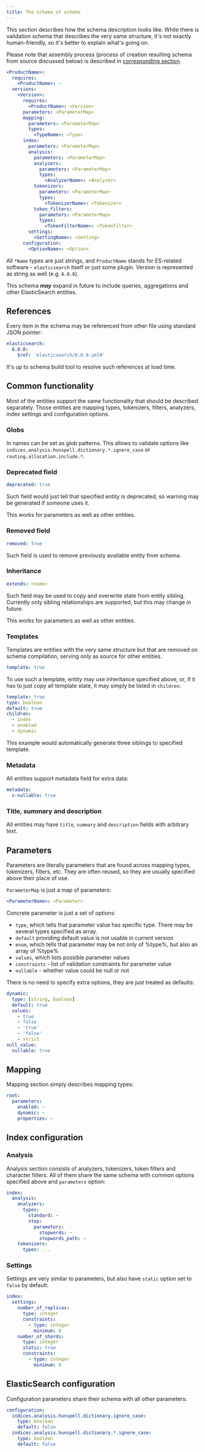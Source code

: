 ```yaml
---
title: The schema of schema
---
```


This section describes how the schema description looks like. While
there is validation schema that describes the very same structure, it's
not exactly human-friendly, so it's better to explain what's going on.

Please note that assembly process (process of creation resulting schema
from source discussed below) is described in 
[corresponding section](assembly).

```yaml
<ProductName>:
  requires:
    <ProductName>: ~
  versions:
    <Version>:
      requires:
        <ProductName>: <Version>
      parameters: <ParameterMap>
      mapping:
        parameters: <ParameterMap>
        types:
          <TypeName>: <Type>
      index:
        parameters: <ParameterMap>
        analysis:
          parameters: <ParameterMap>
          analyzers:
            parameters: <ParameterMap>
            types:
              <AnalyzerName>: <Analyzer>
          tokenizers:
            parameters: <ParameterMap>
            types:
              <TokenizerName>: <Tokenizer>
          token_filters:
            parameters: <ParameterMap>
            types:
              <TokenFilterName>: <TokenFilter>
        settings:
          <SettingName>: <Setting>
      configuration:
        <OptionName>: <Option>  
```

All `*Name` types are just strings, and `ProductName` stands for
ES-related software - `elasticsearch` itself or just some plugin.
Version is represented as string as well (e.g. `6.0.0`).

This schema ***may*** expand in future to include queries, aggregations
and other ElasticSearch entities.

## References

Every item in the schema may be referenced from other file using 
standard JSON pointer:

```yaml
elasticsearch:
  6.0.0:
    $ref: 'elasticsearch/6.0.0.yml#'
```

It's up to schema build tool to resolve such references at load time.

## Common functionality

Most of the entities support the same functionality that should be 
described separately. Those entities are mapping types, tokenizers,
filters, analyzers, index settings and configuration options.

### Globs

In names can be set as glob patterns. This allows to validate options 
like `indices.analysis.hunspell.dictionary.*.ignore_case` or 
`routing.allocation.include.*`.

### Deprecated field

```yaml
deprecated: true
```

Such field would just tell that specified entity is deprecated, so
warning may be generated if someone uses it.

This works for parameters as well as other entities.

### Removed field

```yaml
removed: true
```

Such field is used to remove previously available entity from schema.

### Inheritance

```yaml
extends: <name>
```

Such field may be used to copy and overwrite state from entity sibling.
Currently only sibling relationships are supported, but this may change
in future. 

This works for parameters as well as other entities.

### Templates

Templates are entities with the very same structure but that are
removed on schema compilation, serving only as source for other 
entities.

```yaml
template: true
```

To use such a template, entity may use inheritance specified above, or,
if it has to just copy all template state, it may simply be listed in
`children`:

```yaml
template: true
type: boolean
default: true
children:
  - index
  - enabled
  - dynamic
```

This example would automatically generate three siblings to specified
template.

### Metadata

All entities support metadata field for extra data:

```yaml
metadata:
  x-nullable: true
```

### Title, summary and description

All entities may have `title`, `summary` and `description` fields with
arbitrary text.

## Parameters

Parameters are literally parameters that are found across mapping 
types, tokenizers, filters, etc. They are often reused, so they are 
usually specified above their place of use.

`ParameterMap` is just a map of parameters:

```yaml
<ParameterName>: <Parameter>
```
Concrete parameter is just a set of options:

- `type`, which tells that parameter value has specific type. There may
be several types specified as array.
- `default` providing default value
is not usable in current version
- `enum`, which tells that parameter may be not only of %type%, but 
also an array of %type%
- `values`, which lists possible parameter values
- `constraints` - list of validation constraints for parameter value
- `nullable` - whether value could be null or not

There is no need to specify extra options, they are just treated as 
defaults:

```yaml
dynamic:
  type: [string, boolean]
  default: true
  values:
    - true
    - false
    - 'true'
    - 'false'
    - strict
null_value:
  nullable: true
```

## Mapping

Mapping section simply describes mapping types:

```yaml
root:
  parameters:
    enabled: ~
    dynamic: ~
    properties: ~
```

## Index configuration

### Analysis

Analysis section consists of analyzers, tokenizers, token filters and 
character filters. All of them share the same schema with common 
options specified above and `parameters` option:

```yaml
index:
  analysis:
    analyzers:
      types:
        standard: ~
        stop:
          parameters:
            stopwords: ~
            stopwords_path: ~
    tokenizers:
      types: ...
```

### Settings

Settings are very similar to parameters, but also have `static` option
set to `false` by default:

```yaml
index:
  settings:
    number_of_replicas:
      type: integer
      constraints:
        - type: integer
          minimum: 0
    number_of_shards:
      type: integer
      static: true
      constraints:
        - type: integer
          minimum: 0
```

## ElasticSearch configuration

Configuration parameters share their schema with all other parameters:

```yaml
configuration:
  indices.analysis.hunspell.dictionary.ignore_case:
    type: boolean
    default: false
  indices.analysis.hunspell.dictionary.*.ignore_case:
    type: boolean
    default: false
```
